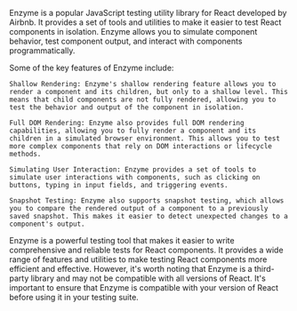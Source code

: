 Enzyme is a popular JavaScript testing utility library for React developed by Airbnb. It provides a set of tools and utilities to make it easier to test React components in isolation. Enzyme allows you to simulate component behavior, test component output, and interact with components programmatically.

Some of the key features of Enzyme include:

    Shallow Rendering: Enzyme's shallow rendering feature allows you to render a component and its children, but only to a shallow level. This means that child components are not fully rendered, allowing you to test the behavior and output of the component in isolation.

    Full DOM Rendering: Enzyme also provides full DOM rendering capabilities, allowing you to fully render a component and its children in a simulated browser environment. This allows you to test more complex components that rely on DOM interactions or lifecycle methods.

    Simulating User Interaction: Enzyme provides a set of tools to simulate user interactions with components, such as clicking on buttons, typing in input fields, and triggering events.

    Snapshot Testing: Enzyme also supports snapshot testing, which allows you to compare the rendered output of a component to a previously saved snapshot. This makes it easier to detect unexpected changes to a component's output.

Enzyme is a powerful testing tool that makes it easier to write comprehensive and reliable tests for React components. It provides a wide range of features and utilities to make testing React components more efficient and effective. However, it's worth noting that Enzyme is a third-party library and may not be compatible with all versions of React. It's important to ensure that Enzyme is compatible with your version of React before using it in your testing suite.
